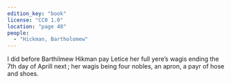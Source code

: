 ```yaml
---
edition_key: "book"
license: "CC0 1.0"
location: "page 48"
people:
  - "Hickman, Bartholomew"
---
```

I did before Barthilmew
Hikman pay Letice her full yere’s wagis ending the 7th day
of Aprill next ; her wagis being four nobles, an apron, a payr of
hose and shoes.
